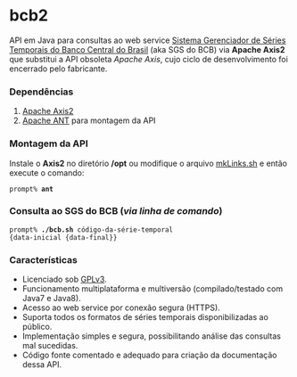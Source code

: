 # bcb2

API em Java para consultas ao web service <a href="http://www4.bcb.gov.br/pec/series/port/aviso.asp" title="clique para acessar o Sistema Gerenciador de Séries Temporais no website do Banco Central do Brasil">Sistema Gerenciador de Séries Temporais do Banco Central do Brasil</a> (aka SGS do BCB) via **Apache Axis2** que substitui a API obsoleta *Apache Axis*, cujo ciclo de desenvolvimento foi encerrado pelo fabricante.

### Dependências

<ol>
<li><a href="http://axis.apache.org/axis2/java/core/" title="clique para acessar o website do Apache Axis2">Apache Axis2</a></li>
<li><a href="https://ant.apache.org/" title="clique para acessar o website do Apache ANT">Apache ANT</a> para montagem da API</li>
</ol>

### Montagem da API

Instale o **Axis2** no diretório **/opt** ou modifique o arquivo <a href="https://github.com/dekassegui/bcb2/blob/master/mkLinks.sh" title="clique para acessar o script para criação/preenchimento do diretório das libraries desse projeto">mkLinks.sh</a> e então execute o comando:

   <code>prompt% <strong>ant</strong></code>

### Consulta ao SGS do BCB (*via linha de comando*)

   <code>prompt% <strong>./bcb.sh</strong> código-da-série-temporal {data-inicial {data-final}}</code>

### Características

<ul>
<li>Licenciado sob <a href="https://www.gnu.org/licenses/gpl-3.0.html" title="clique para acessar o documento da GPLv3">GPLv3</a>.</li>
<li>Funcionamento multiplataforma e multiversão (compilado/testado com Java7 e Java8).</li>
<li>Acesso ao web service por conexão segura (HTTPS).</li>
<li>Suporta todos os formatos de séries temporais disponibilizadas ao público.</li>
<li>Implementação simples e segura, possibilitando análise das consultas mal sucedidas.</li>
<li>Código fonte comentado e adequado para criação da documentação dessa API.</li>
</ul>
